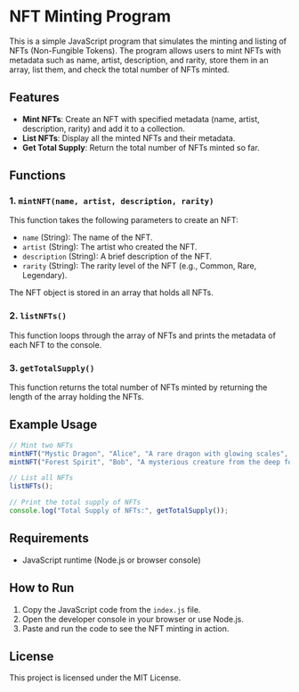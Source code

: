 # NFT Minting Program

This is a simple JavaScript program that simulates the minting and listing of NFTs (Non-Fungible Tokens). The program allows users to mint NFTs with metadata such as name, artist, description, and rarity, store them in an array, list them, and check the total number of NFTs minted.

## Features

- **Mint NFTs**: Create an NFT with specified metadata (name, artist, description, rarity) and add it to a collection.
- **List NFTs**: Display all the minted NFTs and their metadata.
- **Get Total Supply**: Return the total number of NFTs minted so far.

## Functions

### 1. `mintNFT(name, artist, description, rarity)`
This function takes the following parameters to create an NFT:
- `name` (String): The name of the NFT.
- `artist` (String): The artist who created the NFT.
- `description` (String): A brief description of the NFT.
- `rarity` (String): The rarity level of the NFT (e.g., Common, Rare, Legendary).

The NFT object is stored in an array that holds all NFTs.

### 2. `listNFTs()`
This function loops through the array of NFTs and prints the metadata of each NFT to the console.

### 3. `getTotalSupply()`
This function returns the total number of NFTs minted by returning the length of the array holding the NFTs.

## Example Usage

```javascript
// Mint two NFTs
mintNFT("Mystic Dragon", "Alice", "A rare dragon with glowing scales", "Legendary");
mintNFT("Forest Spirit", "Bob", "A mysterious creature from the deep forest", "Epic");

// List all NFTs
listNFTs();

// Print the total supply of NFTs
console.log("Total Supply of NFTs:", getTotalSupply());
```
## Requirements

- JavaScript runtime (Node.js or browser console)

## How to Run

1. Copy the JavaScript code from the `index.js` file.
2. Open the developer console in your browser or use Node.js.
3. Paste and run the code to see the NFT minting in action.

## License

This project is licensed under the MIT License.
